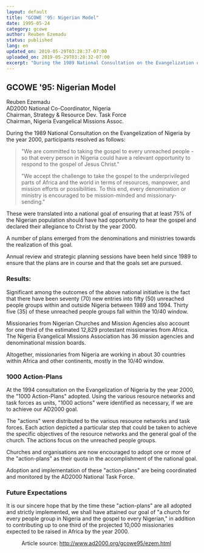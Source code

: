```yaml
---
layout: default
title: "GCOWE '95: Nigerian Model"
date: 1995-05-24
category: gcowe
author: Reuben Ezemadu
status: published
lang: en
updated_on: 2019-05-29T03:28:37-07:00
uploaded_on: 2019-05-29T03:28:32-07:00
excerpt: "During the 1989 National Consultation on the Evangelization of Nigeria by the year 2000, participants resolved as follows: We are committed to taking the gospel to every unreached people - so that every person in Nigeria could have a relevant opportunity to respond to the gospel of Jesus Christ. We accept the challenge to take the gospel to the underprivileged parts of Africa and the world in terms of resources, manpower, and mission efforts or possibilities. To this end, every denomination or ministry is encouraged to be mission-minded and missionary-sending."
---
```

<article class="document-container" data-publication-date="{{page.date}}" data-uploaded-on="{{page.uploaded_on}}" data-updated-on="{{page.updated_on}}" data-category="{{page.category}}">
<h1>GCOWE '95: Nigerian Model</h1>

<p class="author">Reuben Ezemadu<br>
<span class="author-title">AD2000 National Co-Coordinator, Nigeria<br>
Chairman, Strategy & Resource Dev. Task Force<br>
Chairman, Nigeria Evangelical Missions Assoc.</span></p>

<p>During the 1989 National Consultation on the Evangelization of Nigeria by the year 2000, participants resolved as follows:</p>

<blockquote class="indented">
  <p>"We are committed to taking the gospel to every unreached people - so that every person in Nigeria could have a relevant opportunity to respond to the gospel of Jesus Christ." </p>

  <p>"We accept the challenge to take the gospel to the underprivileged parts of Africa and the world in terms of resources, manpower, and mission efforts or possibilities. To this end, every denomination or ministry is encouraged to be mission-minded and missionary-sending." </p>
</blockquote>

<p>These were translated into a national goal of ensuring that at least 75% of the Nigerian population should have had opportunity to hear the gospel and declared their allegiance to Christ by the year 2000.</p>

<p>A number of plans emerged from the denominations and ministries towards the realization of this goal.</p>

<p>Annual review and strategic planning sessions have been held since 1989 to ensure that the plans are in course and that the goals set are pursued.</p>

<h3>Results:</h3>
<p>Significant among the outcomes of the above national initiative is the fact that there have been seventy (70) new entries into fifty (50) unreached people groups within and outside Nigeria between 1989 and 1994. Thirty five (35) of these unreached people groups fall within the 10/40 window.</p>

<p>Missionaries from Nigerian Churches and Mission Agencies also account for one third of the estimated 12,829 protestant missionaries from Africa. The Nigeria Evangelical Missions Association has 36 mission agencies and denominational mission boards.</p>

<p>Altogether, missionaries from Nigeria are working in about 30 countries within Africa and other continents, mostly in the 10/40 window.</p>

<h3>1000 Action-Plans</h3>
<p>At the 1994 consultation on the Evangelization of Nigeria by the year 2000, the "1000 Action-Plans" adopted. Using the various resource networks and task forces as units, "1000 actions" were identified as necessary, if we are to achieve our AD2000 goal.</p>

<p>The "actions" were distributed to the various resource networks and task forces. Each action depicted a particular step that could be taken to achieve the specific objectives of the resource networks and the general goal of the church. The actions focus on the unreached people groups.</p>

<p>Churches and organisations are now encouraged to adopt one or more of the "action-plans" as their quota in the accomplishment of the national goal.</p>

<p>Adoption and implementation of these "action-plans" are being coordinated and monitored by the AD2000 National Task Force.</p>

<h3>Future Expectations</h3>

<p>It is our sincere hope that by the time these "action-plans" are all adopted and strictly implemented, we shall have attained our goal of "a church for every people group in Nigeria and the gospel to every Nigerian," in addition to contributing up to one third of the projected 10,000 missionaries expected to be raised in Africa by the year 2000. </p>

<figure class="resource-links">
  <p>Article source: <a href="http://www.ad2000.org/gcowe95/ezem.html">http://www.ad2000.org/gcowe95/ezem.html</a></p>
</figure>
</article>
